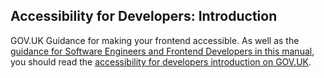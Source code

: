 ## Accessibility for Developers: Introduction

GOV.UK Guidance for making your frontend accessible. As well as the [guidance for Software Engineers and Frontend Developers in this manual](/guidance-for-your-job-role/software-engineer-or-frontend-developer), you should read the [accessibility for developers introduction on GOV.UK](https://www.gov.uk/service-manual/technology/accessibility-for-developers-an-introduction).
